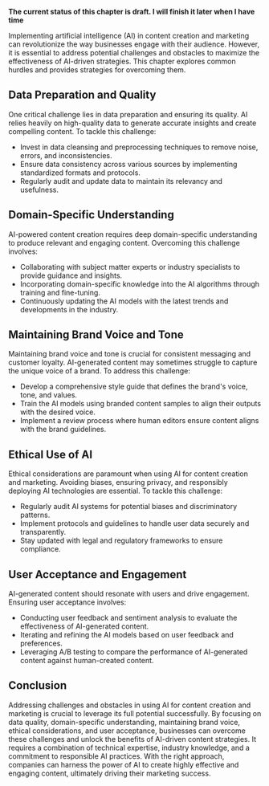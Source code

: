 **The current status of this chapter is draft. I will finish it later when I have time**

Implementing artificial intelligence (AI) in content creation and marketing can revolutionize the way businesses engage with their audience. However, it is essential to address potential challenges and obstacles to maximize the effectiveness of AI-driven strategies. This chapter explores common hurdles and provides strategies for overcoming them.

Data Preparation and Quality
----------------------------

One critical challenge lies in data preparation and ensuring its quality. AI relies heavily on high-quality data to generate accurate insights and create compelling content. To tackle this challenge:

* Invest in data cleansing and preprocessing techniques to remove noise, errors, and inconsistencies.
* Ensure data consistency across various sources by implementing standardized formats and protocols.
* Regularly audit and update data to maintain its relevancy and usefulness.

Domain-Specific Understanding
-----------------------------

AI-powered content creation requires deep domain-specific understanding to produce relevant and engaging content. Overcoming this challenge involves:

* Collaborating with subject matter experts or industry specialists to provide guidance and insights.
* Incorporating domain-specific knowledge into the AI algorithms through training and fine-tuning.
* Continuously updating the AI models with the latest trends and developments in the industry.

Maintaining Brand Voice and Tone
--------------------------------

Maintaining brand voice and tone is crucial for consistent messaging and customer loyalty. AI-generated content may sometimes struggle to capture the unique voice of a brand. To address this challenge:

* Develop a comprehensive style guide that defines the brand's voice, tone, and values.
* Train the AI models using branded content samples to align their outputs with the desired voice.
* Implement a review process where human editors ensure content aligns with the brand guidelines.

Ethical Use of AI
-----------------

Ethical considerations are paramount when using AI for content creation and marketing. Avoiding biases, ensuring privacy, and responsibly deploying AI technologies are essential. To tackle this challenge:

* Regularly audit AI systems for potential biases and discriminatory patterns.
* Implement protocols and guidelines to handle user data securely and transparently.
* Stay updated with legal and regulatory frameworks to ensure compliance.

User Acceptance and Engagement
------------------------------

AI-generated content should resonate with users and drive engagement. Ensuring user acceptance involves:

* Conducting user feedback and sentiment analysis to evaluate the effectiveness of AI-generated content.
* Iterating and refining the AI models based on user feedback and preferences.
* Leveraging A/B testing to compare the performance of AI-generated content against human-created content.

Conclusion
----------

Addressing challenges and obstacles in using AI for content creation and marketing is crucial to leverage its full potential successfully. By focusing on data quality, domain-specific understanding, maintaining brand voice, ethical considerations, and user acceptance, businesses can overcome these challenges and unlock the benefits of AI-driven content strategies. It requires a combination of technical expertise, industry knowledge, and a commitment to responsible AI practices. With the right approach, companies can harness the power of AI to create highly effective and engaging content, ultimately driving their marketing success.

